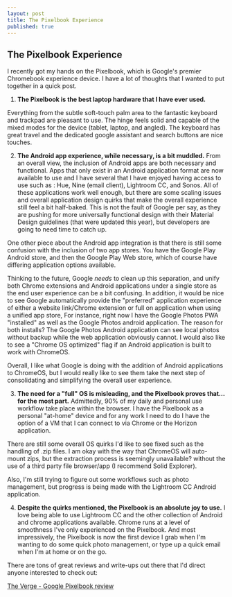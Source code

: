 ```yaml
---
layout: post
title: The Pixelbook Experience
published: true
---
```

## The Pixelbook Experience

I recently got my hands on the Pixelbook, which is Google's premier Chromebook experience device. I have a lot of thoughts that I wanted to put together in a quick post. 

1) **The Pixelbook is the best laptop hardware that I have ever used.** 

Everything from the subtle soft-touch palm area to the fantastic keyboard and trackpad are pleasant to use. The hinge feels solid and capable of the mixed modes for the device (tablet, laptop, and angled). The keyboard has great travel and the dedicated google assistant and search buttons are nice touches. 

2) **The Android app experience, while necessary, is a bit muddled.** From an overall view, the inclusion of Android apps are both necessary and functional. Apps that only exist in an Android application format are now available to use and I have several that I have enjoyed having access to use such as : Hue, Nine (email client), Lightroom CC, and Sonos. All of these applications work well enough, but there are some scaling issues and overall application design quirks that make the overall experience still feel a bit half-baked. This is not the fault of Google per say, as they are pushing for more universally functional design with their Material Design guidelines (that were updated this year), but developers are going to need time to catch up.

One other piece about the Android app integration is that there is still some confusion with the inclusion of two app stores. You have the Google Play Android store, and then the Google Play Web store, which of course have differing application options available. 

Thinking to the future, Google *needs* to clean up this separation, and unify both Chrome extensions and Android applications under a single store as the end user experience can be a bit confusing. In addition, it would be nice to see Google automatically provide the "preferred" application experience of either a website link/Chrome extension or full on application when using a unified app store, For instance, right now I have the Google Photos PWA "installed" as well as the Google Photos android application. The reason for both installs? The Google Photos Android application can see local photos without backup while the web application obviously cannot. I would also like to see a "Chrome OS optimized" flag if an Android application is built to work with ChromeOS. 

Overall, I like what Google is doing with the addition of Android applications to ChromeOS, but I would really like to see them take the next step of consolidating and simplifying the overall user experience. 

3) **The need for a "full" OS is misleading, and the Pixelbook proves that... for the most part.** Admittedly, 90% of my daily and personal use workflow take place within the browser. I have the Pixelbook as a personal "at-home" device and for any work I need to do I have the option of a VM that I can connect to via Chrome or the Horizon application. 

There are still some overall OS quirks I'd like to see fixed such as the handling of .zip files. I am okay with the way that ChromeOS will auto-mount zips, but the extraction process is seemingly unavailable? without the use of a third party file browser/app (I recommend Solid Explorer). 

Also, I'm still trying to figure out some workflows such as photo management, but progress is being made with the Lightroom CC Android application. 

4) **Despite the quirks mentioned, the Pixelbook is an absolute joy to use.** I love being able to use Lightroom CC and the other collection of Android and chrome applications available. Chrome runs at a level of smoothness I've only experienced on the Pixelbook. And most impressively, the Pixelbook is now the first device I grab when I'm wanting to do some quick photo management, or type up a quick email when I'm at home or on the go. 

There are tons of great reviews and write-ups out there that I'd direct anyone interested to check out: 

[The Verge - Google Pixelbook review]([https://www.theverge.com/2017/10/26/16550908/google-pixelbook-review-chromebook-android-laptop](https://www.theverge.com/2017/10/26/16550908/google-pixelbook-review-chromebook-android-laptop))
